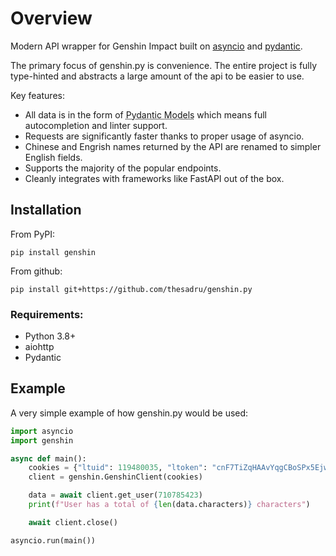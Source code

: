 # Overview
Modern API wrapper for Genshin Impact built on [asyncio](https://docs.python.org/3/library/asyncio.html) and [pydantic](https://pydantic-docs.helpmanual.io/).

The primary focus of genshin.py is convenience. The entire project is fully type-hinted and abstracts a large amount of the api to be easier to use.

Key features:

* All data is in the form of <abbr title="Improved dataclasses with built-in validation">Pydantic Models</abbr> which means full autocompletion and linter support.
* Requests are significantly faster thanks to proper usage of asyncio.
* Chinese and Engrish names returned by the API are renamed to simpler English fields.
* Supports the majority of the popular endpoints.
* Cleanly integrates with frameworks like FastAPI out of the box.

## Installation

From PyPI:
```console
pip install genshin
```
From github:
```console
pip install git+https://github.com/thesadru/genshin.py
```

### Requirements: 

- Python 3.8+
- aiohttp
- Pydantic



## Example

A very simple example of how genshin.py would be used:
```py
import asyncio
import genshin

async def main():
    cookies = {"ltuid": 119480035, "ltoken": "cnF7TiZqHAAvYqgCBoSPx5EjwezOh1ZHoqSHf7dT"}
    client = genshin.GenshinClient(cookies)

    data = await client.get_user(710785423)
    print(f"User has a total of {len(data.characters)} characters")

    await client.close()

asyncio.run(main())
```
